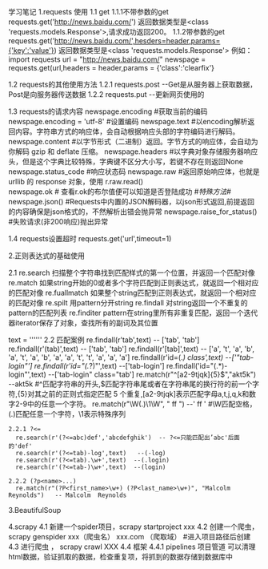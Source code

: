 学习笔记
1.requests 使用
 1.1 get 
   1.1.1不带参数的get   requests.get('http://news.baidu.com/') 返回数据类型是<class 'requests.models.Response'>,请求成功返回200。
   1.1.2带参数的get    requests.get('http://news.baidu.com/',hesders=header,params={'key':'value'}) 返回数据类型是<class 'requests.models.Response'>
   例如：
    import requests
    url = "http://news.baidu.com/"
    newspage = requests.get(url,headers = header,params = {'class':'clearfix'}
    
 1.2 requests的其他使用方法
   1.2.1 requests.post --Get是从服务器上获取数据，Post是向服务器传送数据
   1.2.2 requests.put  --更新网页使用的
    
  1.3 requests的请求内容 
    newspage.encoding                       #获取当前的编码
    newspage.encoding = 'utf-8'             #设置编码
    newspage.text                           #以encoding解析返回内容。字符串方式的响应体，会自动根据响应头部的字符编码进行解码。
    newspage.content                        #以字节形式（二进制）返回。字节方式的响应体，会自动为你解码 gzip 和 deflate 压缩。
    newspage.headers                        #以字典对象存储服务器响应头，但是这个字典比较特殊，字典键不区分大小写，若键不存在则返回None
    newspage.status_code                     #响应状态码
    newspage.raw                             #返回原始响应体，也就是 urllib 的 response 对象，使用 r.raw.read()   
    newspage.ok                              # 查看r.ok的布尔值便可以知道是否登陆成功
     #*特殊方法*#
    newspage.json()                         #Requests中内置的JSON解码器，以json形式返回,前提返回的内容确保是json格式的，不然解析出错会抛异常
    newspage.raise_for_status()             #失败请求(非200响应)抛出异常
    
   1.4 requests设置超时
    requests.get('url',timeout=1)  

2.正则表达式的基础使用

  2.1 re.search       扫描整个字符串找到匹配样式的第一个位置，并返回一个匹配对像
      re.match        如果string开始的0或者多个字符匹配到正则表达式，就返回一个相对应的匹配对像
      re.fuallmatch   如果整个string匹配到正则表达式，就返回一个相对应的匹配对像
      re.spilt        用pattern分开string
      re.findall      对string返回一个不重复的pattern的匹配列表
      re.finditer     pattern在string里所有非重复匹配，返回一个迭代器iterator保存了对象，查找所有的副词及其位置
      
text = '''<a id="tab-login" class="tab-login" href="javascript:void(0);" onclick="return false" mon="m=53&a=3"></a>'''
  2.2 匹配案例
      re.findall(r'tab',text)               -- ['tab', 'tab']
      re.findall(r'(tab)',text)             -- ['tab', 'tab']
      re.findall(r'[tab]',text)             -- ['a', 't', 'a', 'b', 'a', 't', 'a', 'b', 'a', 'a', 't', 't', 'a', 'a', 'a']
      re.findall(r'id=(.*) class',text)     --['"tab-login"']
      re.findall(r'id="(.*?)"',text)        --['tab-login']
      re.findall('id="(.*)-login"',text)    --['tab-login" class="tab']
      re.match(r"^[a2-9tjqk]{5}$","akt5k")  --akt5k #^匹配字符串的开头,$匹配字符串尾或者在字符串尾的换行符的前一个字符,{5}对其之前的正则式指定匹配 5 个重复,[a2-9tjqk]表示匹配字母a,t,j,q,k和数字2-9中的任意一个字符。
      re.match(r"\W(.)\1\W", " ff ")        --'  ff  ' #\W匹配空格，(.)匹配任意一个字符，\1表示特殊序列
      
      
    2.2.1 ?<=
      re.search(r'(?<=abc)def','abcdefghik')  -- ?<=只能匹配出’abc'后面的'def' 
      re.search(r'(?<=tab)-log',text)   --(-log)
      re.search(r'(?<=tab).\w+',text)  --(.login)
      re.search(r'(?<=tab-)\w+',text)  --(login)
      
    2.2.2 (?p<name>...)
      re.match(r"(?P<first_name>\w+) (?P<last_name>\w+)", "Malcolm Reynolds")   -- Malcolm  Reynolds
      
      
3.BeautifulSoup

4.scrapy
  4.1 新建一个spider项目，scrapy startproject xxx
  4.2 创建一个爬虫，scrapy genspider xxx（爬虫名） xxx.com （爬取域） #进入项目路径后创建
  4.3 进行爬虫 ， scrapy crawl XXX
  4.4 框架
      4.4.1 pipelines 项目管道 可以清理html数据，验证抓取的数据，检查重复项，将抓到的数据存储到数据库中
      
        
